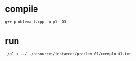# compile
``` g++ problema-1.cpp -o p1 -O3 ```

# run
``` ./p1 < ../../resources/instances/problem_01/exemplo_01.txt ```
